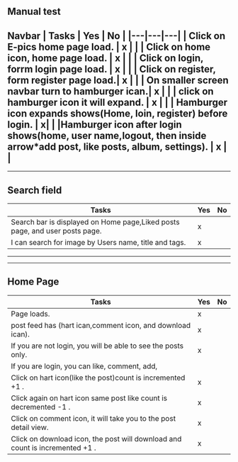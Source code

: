 ## Manual test
 Navbar
|  Tasks |  Yes | No  |
|---|---|---|
|  Click on E-pics home page load. | x  |   |
|  Click on home icon, home page load. | x   |   |
|  Click on login, forrm login page load. | x   |  |
|  Click on register, form register page load.| x  | |
| On smaller screen navbar turn to hamburger ican.| x |   |
| click on hamburger icon it will expand. | x |  |
| Hamburger icon expands shows(Home, loin, register) before login. | x|  | 
|Hamburger icon after login shows(home, user name,logout, then inside arrow*add post, like posts, album, settings). | x |  |
-------------
-------------
## Search field
| Tasks  | Yes  |  No |
|---|---|---|
| Search bar is displayed on Home page,Liked posts page, and user posts page.  |  x |   |
|I can search for image by Users name, title and tags. | x  |   |
----------
----------
## Home Page
| Tasks  | Yes  |  No |
|---|---|---|
| Page loads.  | x  |   |
|  post feed has (hart ican,comment icon, and download ican). |x |   |
| If you are not login, you will be able to see the posts only. | x | |
| If you are login, you can like, comment, add,
| Click on hart icon(like the post)count is incremented +1 .  | x  |   |
|  Click again on hart icon same post like count is decremented -1 . |  x |   |
| Click on comment icon, it will take you to the post detail view.  | x  |   |
| Click on download icon, the post will download and count is incremented +1 . | x  |   |
